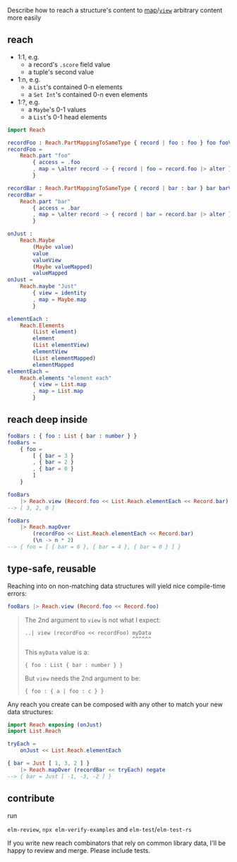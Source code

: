 Describe how to reach a structure's content
to [map](Reach#over)/[`view`](Reach#view) arbitrary content more easily

## reach 

- 1:1, e.g.
    - a record's `.score` field value
    - a tuple's second value
- 1:n, e.g.
    - a `List`'s contained 0-n elements
    - a `Set Int`'s contained 0-n even elements
- 1:?, e.g.
    - a `Maybe`'s 0-1 values
    - a `List`'s 0-1 head elements

```elm
import Reach

recordFoo : Reach.PartMappingToSameType { record | foo : foo } foo fooView
recordFoo =
    Reach.part "foo"
        { access = .foo
        , map = \alter record -> { record | foo = record.foo |> alter }
        }

recordBar : Reach.PartMappingToSameType { record | bar : bar } bar barView
recordBar =
    Reach.part "bar"
        { access = .bar
        , map = \alter record -> { record | bar = record.bar |> alter }
        }

onJust :
    Reach.Maybe
        (Maybe value)
        value
        valueView
        (Maybe valueMapped)
        valueMapped
onJust =
    Reach.maybe "Just"
        { view = identity
        , map = Maybe.map
        }

elementEach :
    Reach.Elements
        (List element)
        element
        (List elementView)
        elementView
        (List elementMapped)
        elementMapped
elementEach = 
    Reach.elements "element each"
        { view = List.map
        , map = List.map
        }
```

## reach deep inside

```elm
fooBars : { foo : List { bar : number } }
fooBars =
    { foo =
        [ { bar = 3 }
        , { bar = 2 }
        , { bar = 0 }
        ]
    }

fooBars
    |> Reach.view (Record.foo << List.Reach.elementEach << Record.bar)
--> [ 3, 2, 0 ]

fooBars
    |> Reach.mapOver
        (recordFoo << List.Reach.elementEach << Record.bar)
        (\n -> n * 2)
--> { foo = [ { bar = 6 }, { bar = 4 }, { bar = 0 } ] }
```

## type-safe, reusable

Reaching into on non-matching data structures will yield nice
compile-time errors:

```elm
fooBars |> Reach.view (Record.foo << Record.foo)
```
> The 2nd argument to `view` is not what I expect:
> 
>     ..| view (recordFoo << recordFoo) myData
>                                       ^^^^^^
> This `myData` value is a:
> 
>     { foo : List { bar : number } }
> 
> But `view` needs the 2nd argument to be:
> 
>     { foo : { a | foo : c } }

Any reach you create can be composed with any other to match your new
data structures: 

```elm
import Reach exposing (onJust)
import List.Reach

tryEach =
    onJust << List.Reach.elementEach

{ bar = Just [ 1, 3, 2 ] }
    |> Reach.mapOver (recordBar << tryEach) negate
--> { bar = Just [ -1, -3, -2 ] }
```

## contribute

run

`elm-review`, `npx elm-verify-examples` and `elm-test`/`elm-test-rs`

If you write new reach combinators that rely on common library data, I'll be
happy to review and merge. Please include tests.
